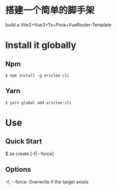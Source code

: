 # 搭建一个简单的脚手架

build a Vite2+Vue3+Ts+Pinia+VueRouter-Template

# Install it globally

## Npm

```
$ npm install -g ericlee-cli
```
## Yarn

```
$ yarn global add ericlee-cli
```

# Use

## Quick Start

$ ze create <name> [-f|--force]

## Options

-f, --force: Overwrite if the target exists